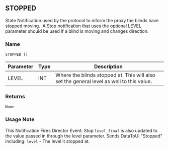 ## STOPPED

State Notification used by the protocol to inform the proxy the blinds have stopped moving.  A Stop notification that uses the optional LEVEL parameter should be used if a blind is moving and changes direction.

### Name

`STOPPED ()`


| Parameter | Type | Description                                                                              |
| --------- | ---- | ---------------------------------------------------------------------------------------- |
| LEVEL     | INT  | Where the blinds stopped at. This will also set the general level as well to this value. |


### Returns

`None`


### Usage Note

This Notification Fires Director Event: Stop
`level_final` is also updated to the value passed in through the level parameter.
Sends DataToUI "Stopped" including: `level` - The level it stopped at.